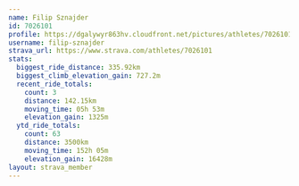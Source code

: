 ```yaml
---
name: Filip Sznajder
id: 7026101
profile: https://dgalywyr863hv.cloudfront.net/pictures/athletes/7026101/2123836/19/large.jpg
username: filip-sznajder
strava_url: https://www.strava.com/athletes/7026101
stats:
  biggest_ride_distance: 335.92km
  biggest_climb_elevation_gain: 727.2m
  recent_ride_totals:
    count: 3
    distance: 142.15km
    moving_time: 05h 53m
    elevation_gain: 1325m
  ytd_ride_totals:
    count: 63
    distance: 3500km
    moving_time: 152h 05m
    elevation_gain: 16428m
layout: strava_member
--- 
```

